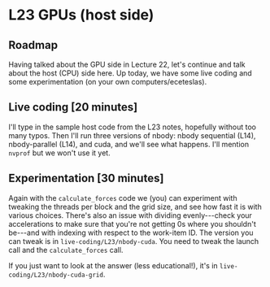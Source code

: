 # L23 GPUs (host side)

## Roadmap

Having talked about the GPU side in Lecture 22, let's continue and talk about the
host (CPU) side here. Up today, we have some live coding and some experimentation
(on your own computers/eceteslas).

## Live coding [20 minutes]

I'll type in the sample host code from the L23 notes, hopefully without too many typos. Then 
I'll run three versions of nbody: nbody sequential (L14), nbody-parallel (L14), and cuda, and 
we'll see what happens. I'll mention `nvprof` but we won't use it yet.

## Experimentation [30 minutes]

Again with the `calculate_forces` code we (you) can experiment with tweaking the threads
per block and the grid size, and see how fast it is with various choices. There's also
an issue with dividing evenly---check your accelerations to make sure that you're not
getting 0s where you shouldn't be---and with indexing with respect to the work-item ID.
The version you can tweak is in `live-coding/L23/nbody-cuda`.
You need to tweak the launch call and the `calculate_forces` call.

If you just want to look at the answer (less educational!), it's in 
`live-coding/L23/nbody-cuda-grid`.
